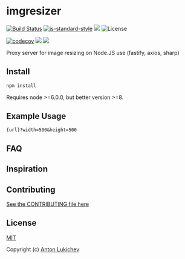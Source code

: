 # imgresizer
[![Build Status](https://img.shields.io/travis/AntonLukichev/imgresizer/master.svg?style=flat-square)](https://travis-ci.org/AntonLukichev/imgresizer)
[![js-standard-style](https://img.shields.io/badge/code%20style-standard-brightgreen.svg?style=flat-square)](http://standardjs.com/)
![](https://img.shields.io/node/v/fastify/latest.svg?style=flat-square)
![License](https://img.shields.io/npm/l/fastify.svg?style=flat-square)

[![codecov](https://codecov.io/gh/AntonLukichev/imgresizer/branch/master/graph/badge.svg)](https://codecov.io/gh/AntonLukichev/imgresizer)
![](https://img.shields.io/github/release/AntonLukichev/imgresizer.svg?style=flat-square)
![](https://img.shields.io/github/downloads/AntonLukichev/imgresizer/total.svg?style=flat-square)

Proxy server for image resizing on Node.JS use (fastify, axios, sharp)

## Install
```js
npm install
```
Requires node >=6.0.0, but better version >=8.

## Example Usage

```http request
{url}?width=500&height=500
```


## FAQ

## Inspiration

## Contributing
[See the CONTRIBUTING file here](CONTRIBUTING.md)

## License
[MIT](LICENSE) 

Copyright (c) [Anton Lukichev](https://github.com/AntonLukichev)
